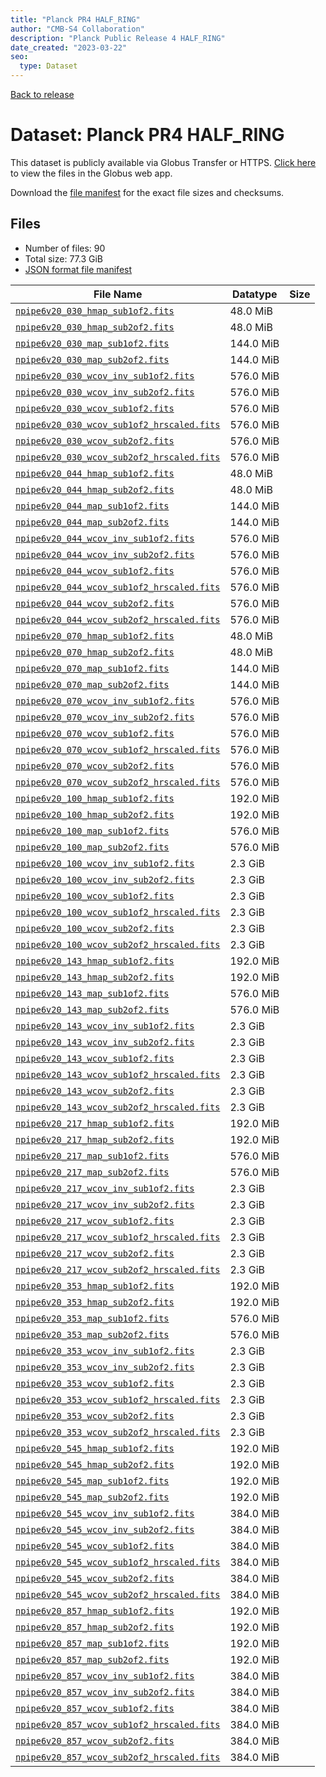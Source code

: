 ```yaml
---
title: "Planck PR4 HALF_RING"
author: "CMB-S4 Collaboration"
description: "Planck Public Release 4 HALF_RING"
date_created: "2023-03-22"
seo:
  type: Dataset
---
```


[Back to release](./planck_pr4.html#datasets)

# Dataset: Planck PR4 HALF_RING

This dataset is publicly available via Globus Transfer or HTTPS. [Click here](https://app.globus.org/file-manager?origin_id=38f01147-f09e-483d-a552-3866669a846d&origin_path=%2Fpublic%2Fplanck%2Fplanck_pr4%2Fhalf_ring%2F) to view the files in the Globus web app.

Download the [file manifest](https://g-456d30.0ed28.75bc.data.globus.org/public/planck/planck_pr4/half_ring/manifest.json) for the exact file sizes and checksums.

## Files

- Number of files: 90
- Total size: 77.3 GiB
- [JSON format file manifest](https://g-456d30.0ed28.75bc.data.globus.org/public/planck/planck_pr4/half_ring/manifest.json)

|                                                                               File Name                                                                               | Datatype  | Size |
| --------------------------------------------------------------------------------------------------------------------------------------------------------------------- | --------- | ---- |
| [`npipe6v20_030_hmap_sub1of2.fits`](https://g-456d30.0ed28.75bc.data.globus.org/public/planck/planck_pr4/half_ring/npipe6v20_030_hmap_sub1of2.fits)                   | 48.0 MiB  |      |
| [`npipe6v20_030_hmap_sub2of2.fits`](https://g-456d30.0ed28.75bc.data.globus.org/public/planck/planck_pr4/half_ring/npipe6v20_030_hmap_sub2of2.fits)                   | 48.0 MiB  |      |
| [`npipe6v20_030_map_sub1of2.fits`](https://g-456d30.0ed28.75bc.data.globus.org/public/planck/planck_pr4/half_ring/npipe6v20_030_map_sub1of2.fits)                     | 144.0 MiB |      |
| [`npipe6v20_030_map_sub2of2.fits`](https://g-456d30.0ed28.75bc.data.globus.org/public/planck/planck_pr4/half_ring/npipe6v20_030_map_sub2of2.fits)                     | 144.0 MiB |      |
| [`npipe6v20_030_wcov_inv_sub1of2.fits`](https://g-456d30.0ed28.75bc.data.globus.org/public/planck/planck_pr4/half_ring/npipe6v20_030_wcov_inv_sub1of2.fits)           | 576.0 MiB |      |
| [`npipe6v20_030_wcov_inv_sub2of2.fits`](https://g-456d30.0ed28.75bc.data.globus.org/public/planck/planck_pr4/half_ring/npipe6v20_030_wcov_inv_sub2of2.fits)           | 576.0 MiB |      |
| [`npipe6v20_030_wcov_sub1of2.fits`](https://g-456d30.0ed28.75bc.data.globus.org/public/planck/planck_pr4/half_ring/npipe6v20_030_wcov_sub1of2.fits)                   | 576.0 MiB |      |
| [`npipe6v20_030_wcov_sub1of2_hrscaled.fits`](https://g-456d30.0ed28.75bc.data.globus.org/public/planck/planck_pr4/half_ring/npipe6v20_030_wcov_sub1of2_hrscaled.fits) | 576.0 MiB |      |
| [`npipe6v20_030_wcov_sub2of2.fits`](https://g-456d30.0ed28.75bc.data.globus.org/public/planck/planck_pr4/half_ring/npipe6v20_030_wcov_sub2of2.fits)                   | 576.0 MiB |      |
| [`npipe6v20_030_wcov_sub2of2_hrscaled.fits`](https://g-456d30.0ed28.75bc.data.globus.org/public/planck/planck_pr4/half_ring/npipe6v20_030_wcov_sub2of2_hrscaled.fits) | 576.0 MiB |      |
| [`npipe6v20_044_hmap_sub1of2.fits`](https://g-456d30.0ed28.75bc.data.globus.org/public/planck/planck_pr4/half_ring/npipe6v20_044_hmap_sub1of2.fits)                   | 48.0 MiB  |      |
| [`npipe6v20_044_hmap_sub2of2.fits`](https://g-456d30.0ed28.75bc.data.globus.org/public/planck/planck_pr4/half_ring/npipe6v20_044_hmap_sub2of2.fits)                   | 48.0 MiB  |      |
| [`npipe6v20_044_map_sub1of2.fits`](https://g-456d30.0ed28.75bc.data.globus.org/public/planck/planck_pr4/half_ring/npipe6v20_044_map_sub1of2.fits)                     | 144.0 MiB |      |
| [`npipe6v20_044_map_sub2of2.fits`](https://g-456d30.0ed28.75bc.data.globus.org/public/planck/planck_pr4/half_ring/npipe6v20_044_map_sub2of2.fits)                     | 144.0 MiB |      |
| [`npipe6v20_044_wcov_inv_sub1of2.fits`](https://g-456d30.0ed28.75bc.data.globus.org/public/planck/planck_pr4/half_ring/npipe6v20_044_wcov_inv_sub1of2.fits)           | 576.0 MiB |      |
| [`npipe6v20_044_wcov_inv_sub2of2.fits`](https://g-456d30.0ed28.75bc.data.globus.org/public/planck/planck_pr4/half_ring/npipe6v20_044_wcov_inv_sub2of2.fits)           | 576.0 MiB |      |
| [`npipe6v20_044_wcov_sub1of2.fits`](https://g-456d30.0ed28.75bc.data.globus.org/public/planck/planck_pr4/half_ring/npipe6v20_044_wcov_sub1of2.fits)                   | 576.0 MiB |      |
| [`npipe6v20_044_wcov_sub1of2_hrscaled.fits`](https://g-456d30.0ed28.75bc.data.globus.org/public/planck/planck_pr4/half_ring/npipe6v20_044_wcov_sub1of2_hrscaled.fits) | 576.0 MiB |      |
| [`npipe6v20_044_wcov_sub2of2.fits`](https://g-456d30.0ed28.75bc.data.globus.org/public/planck/planck_pr4/half_ring/npipe6v20_044_wcov_sub2of2.fits)                   | 576.0 MiB |      |
| [`npipe6v20_044_wcov_sub2of2_hrscaled.fits`](https://g-456d30.0ed28.75bc.data.globus.org/public/planck/planck_pr4/half_ring/npipe6v20_044_wcov_sub2of2_hrscaled.fits) | 576.0 MiB |      |
| [`npipe6v20_070_hmap_sub1of2.fits`](https://g-456d30.0ed28.75bc.data.globus.org/public/planck/planck_pr4/half_ring/npipe6v20_070_hmap_sub1of2.fits)                   | 48.0 MiB  |      |
| [`npipe6v20_070_hmap_sub2of2.fits`](https://g-456d30.0ed28.75bc.data.globus.org/public/planck/planck_pr4/half_ring/npipe6v20_070_hmap_sub2of2.fits)                   | 48.0 MiB  |      |
| [`npipe6v20_070_map_sub1of2.fits`](https://g-456d30.0ed28.75bc.data.globus.org/public/planck/planck_pr4/half_ring/npipe6v20_070_map_sub1of2.fits)                     | 144.0 MiB |      |
| [`npipe6v20_070_map_sub2of2.fits`](https://g-456d30.0ed28.75bc.data.globus.org/public/planck/planck_pr4/half_ring/npipe6v20_070_map_sub2of2.fits)                     | 144.0 MiB |      |
| [`npipe6v20_070_wcov_inv_sub1of2.fits`](https://g-456d30.0ed28.75bc.data.globus.org/public/planck/planck_pr4/half_ring/npipe6v20_070_wcov_inv_sub1of2.fits)           | 576.0 MiB |      |
| [`npipe6v20_070_wcov_inv_sub2of2.fits`](https://g-456d30.0ed28.75bc.data.globus.org/public/planck/planck_pr4/half_ring/npipe6v20_070_wcov_inv_sub2of2.fits)           | 576.0 MiB |      |
| [`npipe6v20_070_wcov_sub1of2.fits`](https://g-456d30.0ed28.75bc.data.globus.org/public/planck/planck_pr4/half_ring/npipe6v20_070_wcov_sub1of2.fits)                   | 576.0 MiB |      |
| [`npipe6v20_070_wcov_sub1of2_hrscaled.fits`](https://g-456d30.0ed28.75bc.data.globus.org/public/planck/planck_pr4/half_ring/npipe6v20_070_wcov_sub1of2_hrscaled.fits) | 576.0 MiB |      |
| [`npipe6v20_070_wcov_sub2of2.fits`](https://g-456d30.0ed28.75bc.data.globus.org/public/planck/planck_pr4/half_ring/npipe6v20_070_wcov_sub2of2.fits)                   | 576.0 MiB |      |
| [`npipe6v20_070_wcov_sub2of2_hrscaled.fits`](https://g-456d30.0ed28.75bc.data.globus.org/public/planck/planck_pr4/half_ring/npipe6v20_070_wcov_sub2of2_hrscaled.fits) | 576.0 MiB |      |
| [`npipe6v20_100_hmap_sub1of2.fits`](https://g-456d30.0ed28.75bc.data.globus.org/public/planck/planck_pr4/half_ring/npipe6v20_100_hmap_sub1of2.fits)                   | 192.0 MiB |      |
| [`npipe6v20_100_hmap_sub2of2.fits`](https://g-456d30.0ed28.75bc.data.globus.org/public/planck/planck_pr4/half_ring/npipe6v20_100_hmap_sub2of2.fits)                   | 192.0 MiB |      |
| [`npipe6v20_100_map_sub1of2.fits`](https://g-456d30.0ed28.75bc.data.globus.org/public/planck/planck_pr4/half_ring/npipe6v20_100_map_sub1of2.fits)                     | 576.0 MiB |      |
| [`npipe6v20_100_map_sub2of2.fits`](https://g-456d30.0ed28.75bc.data.globus.org/public/planck/planck_pr4/half_ring/npipe6v20_100_map_sub2of2.fits)                     | 576.0 MiB |      |
| [`npipe6v20_100_wcov_inv_sub1of2.fits`](https://g-456d30.0ed28.75bc.data.globus.org/public/planck/planck_pr4/half_ring/npipe6v20_100_wcov_inv_sub1of2.fits)           | 2.3 GiB   |      |
| [`npipe6v20_100_wcov_inv_sub2of2.fits`](https://g-456d30.0ed28.75bc.data.globus.org/public/planck/planck_pr4/half_ring/npipe6v20_100_wcov_inv_sub2of2.fits)           | 2.3 GiB   |      |
| [`npipe6v20_100_wcov_sub1of2.fits`](https://g-456d30.0ed28.75bc.data.globus.org/public/planck/planck_pr4/half_ring/npipe6v20_100_wcov_sub1of2.fits)                   | 2.3 GiB   |      |
| [`npipe6v20_100_wcov_sub1of2_hrscaled.fits`](https://g-456d30.0ed28.75bc.data.globus.org/public/planck/planck_pr4/half_ring/npipe6v20_100_wcov_sub1of2_hrscaled.fits) | 2.3 GiB   |      |
| [`npipe6v20_100_wcov_sub2of2.fits`](https://g-456d30.0ed28.75bc.data.globus.org/public/planck/planck_pr4/half_ring/npipe6v20_100_wcov_sub2of2.fits)                   | 2.3 GiB   |      |
| [`npipe6v20_100_wcov_sub2of2_hrscaled.fits`](https://g-456d30.0ed28.75bc.data.globus.org/public/planck/planck_pr4/half_ring/npipe6v20_100_wcov_sub2of2_hrscaled.fits) | 2.3 GiB   |      |
| [`npipe6v20_143_hmap_sub1of2.fits`](https://g-456d30.0ed28.75bc.data.globus.org/public/planck/planck_pr4/half_ring/npipe6v20_143_hmap_sub1of2.fits)                   | 192.0 MiB |      |
| [`npipe6v20_143_hmap_sub2of2.fits`](https://g-456d30.0ed28.75bc.data.globus.org/public/planck/planck_pr4/half_ring/npipe6v20_143_hmap_sub2of2.fits)                   | 192.0 MiB |      |
| [`npipe6v20_143_map_sub1of2.fits`](https://g-456d30.0ed28.75bc.data.globus.org/public/planck/planck_pr4/half_ring/npipe6v20_143_map_sub1of2.fits)                     | 576.0 MiB |      |
| [`npipe6v20_143_map_sub2of2.fits`](https://g-456d30.0ed28.75bc.data.globus.org/public/planck/planck_pr4/half_ring/npipe6v20_143_map_sub2of2.fits)                     | 576.0 MiB |      |
| [`npipe6v20_143_wcov_inv_sub1of2.fits`](https://g-456d30.0ed28.75bc.data.globus.org/public/planck/planck_pr4/half_ring/npipe6v20_143_wcov_inv_sub1of2.fits)           | 2.3 GiB   |      |
| [`npipe6v20_143_wcov_inv_sub2of2.fits`](https://g-456d30.0ed28.75bc.data.globus.org/public/planck/planck_pr4/half_ring/npipe6v20_143_wcov_inv_sub2of2.fits)           | 2.3 GiB   |      |
| [`npipe6v20_143_wcov_sub1of2.fits`](https://g-456d30.0ed28.75bc.data.globus.org/public/planck/planck_pr4/half_ring/npipe6v20_143_wcov_sub1of2.fits)                   | 2.3 GiB   |      |
| [`npipe6v20_143_wcov_sub1of2_hrscaled.fits`](https://g-456d30.0ed28.75bc.data.globus.org/public/planck/planck_pr4/half_ring/npipe6v20_143_wcov_sub1of2_hrscaled.fits) | 2.3 GiB   |      |
| [`npipe6v20_143_wcov_sub2of2.fits`](https://g-456d30.0ed28.75bc.data.globus.org/public/planck/planck_pr4/half_ring/npipe6v20_143_wcov_sub2of2.fits)                   | 2.3 GiB   |      |
| [`npipe6v20_143_wcov_sub2of2_hrscaled.fits`](https://g-456d30.0ed28.75bc.data.globus.org/public/planck/planck_pr4/half_ring/npipe6v20_143_wcov_sub2of2_hrscaled.fits) | 2.3 GiB   |      |
| [`npipe6v20_217_hmap_sub1of2.fits`](https://g-456d30.0ed28.75bc.data.globus.org/public/planck/planck_pr4/half_ring/npipe6v20_217_hmap_sub1of2.fits)                   | 192.0 MiB |      |
| [`npipe6v20_217_hmap_sub2of2.fits`](https://g-456d30.0ed28.75bc.data.globus.org/public/planck/planck_pr4/half_ring/npipe6v20_217_hmap_sub2of2.fits)                   | 192.0 MiB |      |
| [`npipe6v20_217_map_sub1of2.fits`](https://g-456d30.0ed28.75bc.data.globus.org/public/planck/planck_pr4/half_ring/npipe6v20_217_map_sub1of2.fits)                     | 576.0 MiB |      |
| [`npipe6v20_217_map_sub2of2.fits`](https://g-456d30.0ed28.75bc.data.globus.org/public/planck/planck_pr4/half_ring/npipe6v20_217_map_sub2of2.fits)                     | 576.0 MiB |      |
| [`npipe6v20_217_wcov_inv_sub1of2.fits`](https://g-456d30.0ed28.75bc.data.globus.org/public/planck/planck_pr4/half_ring/npipe6v20_217_wcov_inv_sub1of2.fits)           | 2.3 GiB   |      |
| [`npipe6v20_217_wcov_inv_sub2of2.fits`](https://g-456d30.0ed28.75bc.data.globus.org/public/planck/planck_pr4/half_ring/npipe6v20_217_wcov_inv_sub2of2.fits)           | 2.3 GiB   |      |
| [`npipe6v20_217_wcov_sub1of2.fits`](https://g-456d30.0ed28.75bc.data.globus.org/public/planck/planck_pr4/half_ring/npipe6v20_217_wcov_sub1of2.fits)                   | 2.3 GiB   |      |
| [`npipe6v20_217_wcov_sub1of2_hrscaled.fits`](https://g-456d30.0ed28.75bc.data.globus.org/public/planck/planck_pr4/half_ring/npipe6v20_217_wcov_sub1of2_hrscaled.fits) | 2.3 GiB   |      |
| [`npipe6v20_217_wcov_sub2of2.fits`](https://g-456d30.0ed28.75bc.data.globus.org/public/planck/planck_pr4/half_ring/npipe6v20_217_wcov_sub2of2.fits)                   | 2.3 GiB   |      |
| [`npipe6v20_217_wcov_sub2of2_hrscaled.fits`](https://g-456d30.0ed28.75bc.data.globus.org/public/planck/planck_pr4/half_ring/npipe6v20_217_wcov_sub2of2_hrscaled.fits) | 2.3 GiB   |      |
| [`npipe6v20_353_hmap_sub1of2.fits`](https://g-456d30.0ed28.75bc.data.globus.org/public/planck/planck_pr4/half_ring/npipe6v20_353_hmap_sub1of2.fits)                   | 192.0 MiB |      |
| [`npipe6v20_353_hmap_sub2of2.fits`](https://g-456d30.0ed28.75bc.data.globus.org/public/planck/planck_pr4/half_ring/npipe6v20_353_hmap_sub2of2.fits)                   | 192.0 MiB |      |
| [`npipe6v20_353_map_sub1of2.fits`](https://g-456d30.0ed28.75bc.data.globus.org/public/planck/planck_pr4/half_ring/npipe6v20_353_map_sub1of2.fits)                     | 576.0 MiB |      |
| [`npipe6v20_353_map_sub2of2.fits`](https://g-456d30.0ed28.75bc.data.globus.org/public/planck/planck_pr4/half_ring/npipe6v20_353_map_sub2of2.fits)                     | 576.0 MiB |      |
| [`npipe6v20_353_wcov_inv_sub1of2.fits`](https://g-456d30.0ed28.75bc.data.globus.org/public/planck/planck_pr4/half_ring/npipe6v20_353_wcov_inv_sub1of2.fits)           | 2.3 GiB   |      |
| [`npipe6v20_353_wcov_inv_sub2of2.fits`](https://g-456d30.0ed28.75bc.data.globus.org/public/planck/planck_pr4/half_ring/npipe6v20_353_wcov_inv_sub2of2.fits)           | 2.3 GiB   |      |
| [`npipe6v20_353_wcov_sub1of2.fits`](https://g-456d30.0ed28.75bc.data.globus.org/public/planck/planck_pr4/half_ring/npipe6v20_353_wcov_sub1of2.fits)                   | 2.3 GiB   |      |
| [`npipe6v20_353_wcov_sub1of2_hrscaled.fits`](https://g-456d30.0ed28.75bc.data.globus.org/public/planck/planck_pr4/half_ring/npipe6v20_353_wcov_sub1of2_hrscaled.fits) | 2.3 GiB   |      |
| [`npipe6v20_353_wcov_sub2of2.fits`](https://g-456d30.0ed28.75bc.data.globus.org/public/planck/planck_pr4/half_ring/npipe6v20_353_wcov_sub2of2.fits)                   | 2.3 GiB   |      |
| [`npipe6v20_353_wcov_sub2of2_hrscaled.fits`](https://g-456d30.0ed28.75bc.data.globus.org/public/planck/planck_pr4/half_ring/npipe6v20_353_wcov_sub2of2_hrscaled.fits) | 2.3 GiB   |      |
| [`npipe6v20_545_hmap_sub1of2.fits`](https://g-456d30.0ed28.75bc.data.globus.org/public/planck/planck_pr4/half_ring/npipe6v20_545_hmap_sub1of2.fits)                   | 192.0 MiB |      |
| [`npipe6v20_545_hmap_sub2of2.fits`](https://g-456d30.0ed28.75bc.data.globus.org/public/planck/planck_pr4/half_ring/npipe6v20_545_hmap_sub2of2.fits)                   | 192.0 MiB |      |
| [`npipe6v20_545_map_sub1of2.fits`](https://g-456d30.0ed28.75bc.data.globus.org/public/planck/planck_pr4/half_ring/npipe6v20_545_map_sub1of2.fits)                     | 192.0 MiB |      |
| [`npipe6v20_545_map_sub2of2.fits`](https://g-456d30.0ed28.75bc.data.globus.org/public/planck/planck_pr4/half_ring/npipe6v20_545_map_sub2of2.fits)                     | 192.0 MiB |      |
| [`npipe6v20_545_wcov_inv_sub1of2.fits`](https://g-456d30.0ed28.75bc.data.globus.org/public/planck/planck_pr4/half_ring/npipe6v20_545_wcov_inv_sub1of2.fits)           | 384.0 MiB |      |
| [`npipe6v20_545_wcov_inv_sub2of2.fits`](https://g-456d30.0ed28.75bc.data.globus.org/public/planck/planck_pr4/half_ring/npipe6v20_545_wcov_inv_sub2of2.fits)           | 384.0 MiB |      |
| [`npipe6v20_545_wcov_sub1of2.fits`](https://g-456d30.0ed28.75bc.data.globus.org/public/planck/planck_pr4/half_ring/npipe6v20_545_wcov_sub1of2.fits)                   | 384.0 MiB |      |
| [`npipe6v20_545_wcov_sub1of2_hrscaled.fits`](https://g-456d30.0ed28.75bc.data.globus.org/public/planck/planck_pr4/half_ring/npipe6v20_545_wcov_sub1of2_hrscaled.fits) | 384.0 MiB |      |
| [`npipe6v20_545_wcov_sub2of2.fits`](https://g-456d30.0ed28.75bc.data.globus.org/public/planck/planck_pr4/half_ring/npipe6v20_545_wcov_sub2of2.fits)                   | 384.0 MiB |      |
| [`npipe6v20_545_wcov_sub2of2_hrscaled.fits`](https://g-456d30.0ed28.75bc.data.globus.org/public/planck/planck_pr4/half_ring/npipe6v20_545_wcov_sub2of2_hrscaled.fits) | 384.0 MiB |      |
| [`npipe6v20_857_hmap_sub1of2.fits`](https://g-456d30.0ed28.75bc.data.globus.org/public/planck/planck_pr4/half_ring/npipe6v20_857_hmap_sub1of2.fits)                   | 192.0 MiB |      |
| [`npipe6v20_857_hmap_sub2of2.fits`](https://g-456d30.0ed28.75bc.data.globus.org/public/planck/planck_pr4/half_ring/npipe6v20_857_hmap_sub2of2.fits)                   | 192.0 MiB |      |
| [`npipe6v20_857_map_sub1of2.fits`](https://g-456d30.0ed28.75bc.data.globus.org/public/planck/planck_pr4/half_ring/npipe6v20_857_map_sub1of2.fits)                     | 192.0 MiB |      |
| [`npipe6v20_857_map_sub2of2.fits`](https://g-456d30.0ed28.75bc.data.globus.org/public/planck/planck_pr4/half_ring/npipe6v20_857_map_sub2of2.fits)                     | 192.0 MiB |      |
| [`npipe6v20_857_wcov_inv_sub1of2.fits`](https://g-456d30.0ed28.75bc.data.globus.org/public/planck/planck_pr4/half_ring/npipe6v20_857_wcov_inv_sub1of2.fits)           | 384.0 MiB |      |
| [`npipe6v20_857_wcov_inv_sub2of2.fits`](https://g-456d30.0ed28.75bc.data.globus.org/public/planck/planck_pr4/half_ring/npipe6v20_857_wcov_inv_sub2of2.fits)           | 384.0 MiB |      |
| [`npipe6v20_857_wcov_sub1of2.fits`](https://g-456d30.0ed28.75bc.data.globus.org/public/planck/planck_pr4/half_ring/npipe6v20_857_wcov_sub1of2.fits)                   | 384.0 MiB |      |
| [`npipe6v20_857_wcov_sub1of2_hrscaled.fits`](https://g-456d30.0ed28.75bc.data.globus.org/public/planck/planck_pr4/half_ring/npipe6v20_857_wcov_sub1of2_hrscaled.fits) | 384.0 MiB |      |
| [`npipe6v20_857_wcov_sub2of2.fits`](https://g-456d30.0ed28.75bc.data.globus.org/public/planck/planck_pr4/half_ring/npipe6v20_857_wcov_sub2of2.fits)                   | 384.0 MiB |      |
| [`npipe6v20_857_wcov_sub2of2_hrscaled.fits`](https://g-456d30.0ed28.75bc.data.globus.org/public/planck/planck_pr4/half_ring/npipe6v20_857_wcov_sub2of2_hrscaled.fits) | 384.0 MiB |      |
